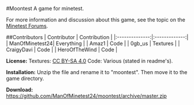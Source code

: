 #Moontest
A game for minetest.

For more information and discussion about this game, see the topic on the [Minetest Forums](https://forum.minetest.net/viewtopic.php?f=9&t=5305).

##Contributors
| Contributor    | Contribution  |
|:--------------:|:-------------:|
| ManOfMinetest24| Everything    |
| Amaz1          | Code          |
| 0gb_us         | Textures      |
| CraigyDavi     | Code          |
| HeroOfTheWind  | Code          |

**License:** Textures: [CC BY-SA 4.0](http://creativecommons.org/licenses/by-sa/4.0/) Code: Various (stated in readme's).

**Installation:** Unzip the file and rename it to "moontest". Then move it to the game directory.

**Download:** https://github.com/ManOfMinetest24/moontest/archive/master.zip
